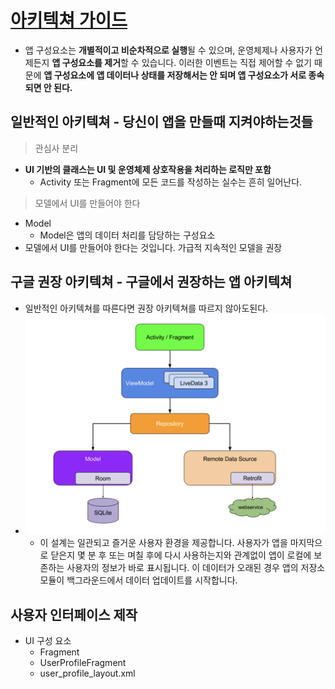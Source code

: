 [아키텍쳐 가이드](https://developer.android.com/jetpack/guide?hl=ko)
===
* 앱 구성요소는 **개별적이고 비순차적으로 실행**될 수 있으며, 운영체제나 사용자가 언제든지 **앱 구성요소를 제거**할 수 있습니다. 
이러한 이벤트는 직접 제어할 수 없기 때문에 **앱 구성요소에 앱 데이터나 상태를 저장해서는 안 되며 앱 구성요소가 서로 종속되면 안 된다.**

일반적인 아키텍쳐 - 당신이 앱을 만들때 지켜야하는것들
---
> 관심사 분리
* **UI 기반의 클래스는 UI 및 운영체제 상호작용을 처리하는 로직만 포함**
  * Activity 또는 Fragment에 모든 코드를 작성하는 실수는 흔히 일어난다.
> 모델에서 UI를 만들어야 한다
* Model
  * Model은 앱의 데이터 처리를 담당하는 구성요소
* 모델에서 UI를 만들어야 한다는 것입니다. 가급적 지속적인 모델을 권장

구글 권장 아키텍쳐 - 구글에서 권장하는 앱 아키텍쳐
---
* 일반적인 아키텍쳐를 따른다면 권장 아키텍쳐를 따르지 않아도된다.
* ![](img/google_app_architecture.png)
  * 이 설계는 일관되고 즐거운 사용자 환경을 제공합니다. 사용자가 앱을 마지막으로 닫은지 몇 분 후 또는 며칠 후에 다시 사용하는지와 관계없이 앱이 로컬에 보존하는 사용자의 정보가 바로 표시됩니다. 이 데이터가 오래된 경우 앱의 저장소 모듈이 백그라운드에서 데이터 업데이트를 시작합니다.

사용자 인터페이스 제작
---
* UI 구성 요소
  * Fragment
  * UserProfileFragment
  * user_profile_layout.xml
